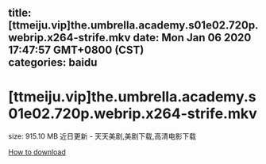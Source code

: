 
title: [ttmeiju.vip]the.umbrella.academy.s01e02.720p.webrip.x264-strife.mkv
date: Mon Jan 06 2020 17:47:57 GMT+0800 (CST)    
categories: baidu
---

# [ttmeiju.vip]the.umbrella.academy.s01e02.720p.webrip.x264-strife.mkv
size: 915.10 MB
 近日更新 - 天天美剧,美剧下载,高清电影下载
 

[How to download](https://bpcam.bemobtrk.com/go/2ceec3aa-1ca2-46d6-b9ff-aaa5c184517c?jno=5192)